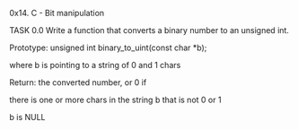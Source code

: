 0x14. C - Bit manipulation

TASK 0.0
Write a function that converts a binary number to an unsigned int.

Prototype: unsigned int binary_to_uint(const char *b);

where b is pointing to a string of 0 and 1 chars

Return: the converted number, or 0 if

there is one or more chars in the string b that is not 0 or 1

b is NULL
